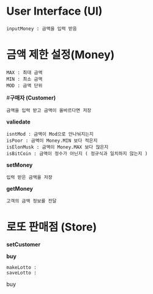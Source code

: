 #  User Interface (UI)

    inputMoney : 금액을 입력 받음


#  금액 제한 설정(Money)
    MAX : 최대 금액 
    MIN : 최소 금액
    MOD : 금액 단위

#**구매자 (Customer)**
 
    금액을 입력 받고 금액이 올바르다면 저장

**valiedate**

    isntMod : 금액이 Mod으로 안나눠지는지 
    isPoor : 금액이 Money.MIN 보다 적은지
    isElonMusk : 금액이 Money.MAX 보다 많은지
    isBitCoin : 금액이 정수가 아닌지 ( 정규식과 일치하지 않는지 )

**setMoney**

    입력 받은 금액을 저장

**getMoney**

    고객의 금액 정보를 전달

# **로또 판매점 (Store)**

    
**setCustomer**


**buy**

    makeLotto : 
    saveLotto :

buy


    
